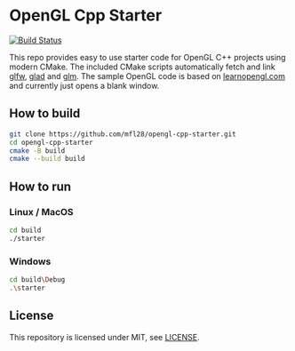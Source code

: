 # OpenGL Cpp Starter

[![Build Status](https://dev.azure.com/mfl28/opengl-cpp-starter/_apis/build/status/mfl28.opengl-cpp-starter?branchName=master)](https://dev.azure.com/mfl28/opengl-cpp-starter/_build/latest?definitionId=2&branchName=master)

This repo provides easy to use starter code for OpenGL C++ projects 
using modern CMake. The included CMake scripts automatically fetch and link [glfw](https://github.com/glfw/glfw), [glad](https://github.com/Dav1dde/glad) and [glm](https://github.com/g-truc/glm). The sample OpenGL code is based on [learnopengl.com](https://learnopengl.com) and currently just opens a blank window. 

## How to build
```bash
git clone https://github.com/mfl28/opengl-cpp-starter.git
cd opengl-cpp-starter
cmake -B build
cmake --build build
```

## How to run
### Linux / MacOS
```bash
cd build
./starter
```
### Windows
```bash
cd build\Debug
.\starter
```

## License
This repository  is licensed under MIT, see [LICENSE](LICENSE).
